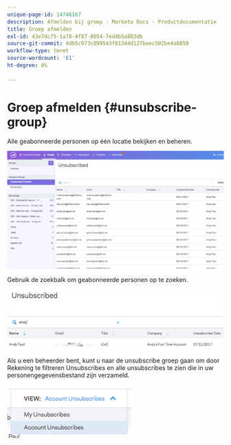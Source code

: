 ```yaml
---
unique-page-id: 14746167
description: Afmelden bij groep - Marketo Docs - Productdocumentatie
title: Groep afmelden
exl-id: 43e7dc75-1a78-4f87-8054-7ed4b5a883db
source-git-commit: 4d65c973c899543f81344d127beec502be4a8850
workflow-type: tm+mt
source-wordcount: '61'
ht-degree: 0%

---
```


# Groep afmelden {#unsubscribe-group}

Alle geabonneerde personen op één locatie bekijken en beheren.

![](assets/1_c3.png)

Gebruik de zoekbalk om geabonneerde personen op te zoeken.

![](assets/2_c3.png)

Als u een beheerder bent, kunt u naar de unsubscribe groep gaan om door Rekening te filtreren Unsubscribes en alle unsubscribes te zien die in uw personengegevensbestand zijn verzameld.

![](assets/3_c3.png)
